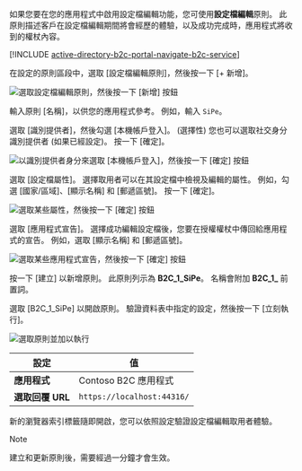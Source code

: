 如果您要在您的應用程式中啟用設定檔編輯功能，您可使用**設定檔編輯**原則。 此原則描述客戶在設定檔編輯期間將會經歷的體驗，以及成功完成時，應用程式將收到的權杖內容。

[!INCLUDE [active-directory-b2c-portal-navigate-b2c-service](active-directory-b2c-portal-navigate-b2c-service.md)]

在設定的原則區段中，選取 [設定檔編輯原則]，然後按一下 [+ 新增]。

![選取設定檔編輯原則，然後按一下 [新增] 按鈕](media/active-directory-b2c-create-profile-editing-policy/add-b2c-editing-policy.png)

輸入原則 [名稱]，以供您的應用程式參考。 例如，輸入 `SiPe`。

選取 [識別提供者]，然後勾選 [本機帳戶登入]。 (選擇性) 您也可以選取社交身分識別提供者 (如果已經設定)。 按一下 [確定]。

![以識別提供者身分來選取 [本機帳戶登入]，然後按一下 [確定] 按鈕](media/active-directory-b2c-create-profile-editing-policy/add-b2c-editing-identity-providers.png)

選取 [設定檔屬性]。 選擇取用者可以在其設定檔中檢視及編輯的屬性。 例如，勾選 [國家/區域]、[顯示名稱] 和 [郵遞區號]。 按一下 [確定]。

![選取某些屬性，然後按一下 [確定] 按鈕](media/active-directory-b2c-create-profile-editing-policy/add-b2c-editing-attributes.png)

選取 [應用程式宣告]。 選擇成功編輯設定檔後，您要在授權權杖中傳回給應用程式的宣告。 例如，選取 [顯示名稱] 和 [郵遞區號]。

![選取某些應用程式宣告，然後按一下 [確定] 按鈕](media/active-directory-b2c-create-profile-editing-policy/add-b2c-editing-application-claims.png)

按一下 [建立] 以新增原則。 此原則列示為 **B2C_1_SiPe**。 名稱會附加 **B2C_1_** 前置詞。

選取 [B2C_1_SiPe] 以開啟原則。 驗證資料表中指定的設定，然後按一下 [立刻執行]。

![選取原則並加以執行](media/active-directory-b2c-create-profile-editing-policy/run-b2c-editing-policy.png)

| 設定      | 值  |
| ------------ | ------ |
| **應用程式** | Contoso B2C 應用程式 |
| **選取回覆 URL** | `https://localhost:44316/` |

新的瀏覽器索引標籤隨即開啟，您可以依照設定驗證設定檔編輯取用者體驗。

> [!NOTE]
> 建立和更新原則後，需要經過一分鐘才會生效。
>